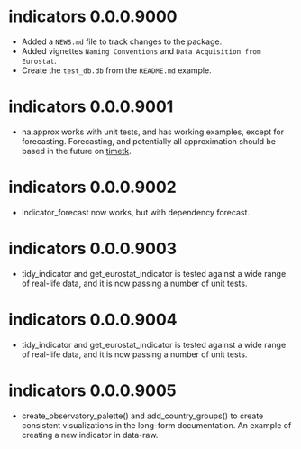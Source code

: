 # indicators 0.0.0.9000

* Added a `NEWS.md` file to track changes to the package.
* Added vignettes `Naming Conventions` and `Data Acquisition from Eurostat`.
* Create the `test_db.db` from the `README.md` example.

# indicators 0.0.0.9001
* na.approx works with unit tests, and has working examples, except for forecasting. Forecasting, and potentially all approximation should be based in the future on [timetk](https://business-science.github.io/timetk/).

# indicators 0.0.0.9002
* indicator_forecast now works, but with dependency forecast.

# indicators 0.0.0.9003
* tidy_indicator and get_eurostat_indicator is tested against a wide range of real-life data, and it is now passing a number of unit tests. 

# indicators 0.0.0.9004
* tidy_indicator and get_eurostat_indicator is tested against a wide range of real-life data, and it is now passing a number of unit tests. 

# indicators 0.0.0.9005
* create_observatory_palette() and add_country_groups() to create consistent visualizations in the long-form documentation. An example of creating a new indicator in data-raw.
